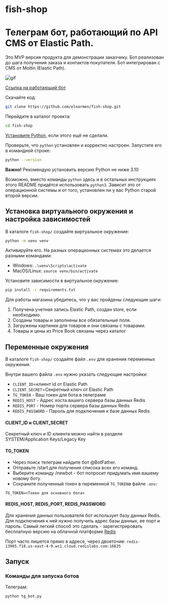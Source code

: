 # fish-shop
# Телеграм бот, работающий по API CMS от Elastic Path. 
Это MVP версия продукта для демонстрации заказчику. Бот реализован до шага получения заказа и контактов покупателя.
Бот интегрирован с CMS от Moltin (Elastic Path).

![gif](https://dvmn.org/filer/canonical/1569215892/326/)

[Ссылка на работающий бот](https://t.me/elnar_fish_store_bot)

Скачайте код:
```sh
git clone https://github.com/elnarmen/fish-shop.git
```

Перейдите в каталог проекта:
```sh
cd fish-shop
```

[Установите Python](https://www.python.org/), если этого ещё не сделали.

Проверьте, что `python` установлен и корректно настроен. Запустите его в командной строке:
```sh
python --version
```
**Важно!** Рекомендую установить версию Python не ниже 3.10

Возможно, вместо команды `python` здесь и в остальных инструкциях этого README придётся использовать `python3`.
Зависит это от операционной системы и от того, установлен ли у вас Python старой второй версии.

## Установка виртуального окружения и настройка зависимостей
В каталоге `fish-shop/` создайте виртуальное окружение:
```sh
python -m venv venv
```
Активируйте его. На разных операционных системах это делается разными командами:

- Windows: `.\venv\Scripts\activate`
- MacOS/Linux: `source venv/bin/activate`


Установите зависимости в виртуальное окружение:
```sh
pip install -r requirements.txt
```
Для работы магазина убедитесь, что у вас пройдены следующие шаги:

1. Получена учетная запись Elastic Path, создан store, если необходимо.
2. Созданы товары и заполнены все обязательные поля.
3. Загружены картинки для товаров и они связаны с товарами.
4. Товары и цены из Price Book связаны через каталог

## Переменные окружения
В каталоге `fish-shop/` создайте файл `.env` для хранения переменных окружения.

Внутри вашего файла `.env` нужно указать следующие настройки:
* `CLIENT_ID`=клиент id от Elastic Path
* `CLIENT_SECRET`=Секретный ключ от Elastic Path
* `TG_TOKEN` - Ваш токен для бота в телеграме
* `REDIS_HOST` - Адрес хоста вашего сервера базы данных Redis
* `REDIS_PORT` - Номер порта сервера базы данных Redis
* `REDIS_PASSWORD` - Пароль для подключения к базе данных Redis

#### CLIENT_ID и CLIENT_SECRET
Секретный ключ и ID клиента можно найти в разделе SYSTEM/Application Keys/Legacy Key

#### TG_TOKEN

* Через поиск телеграм найдите бот @BotFather. 
* Отправьте /start для получения списока всех его команд.
* Выберите команду /newbot - бот попросит придумать имя вашему новому боту. 
* Сохраните полученный токен в переменной `TG_TOKEN`в файле `.env`:

```
TG_TOKEN=<Токен для основного бота>

```

#### REDIS_HOST, REDIS_PORT, REDIS_PASSWORD
Для хранения данных пользователя бот использует базу данных Redis. Для подключения к ней нужно получить адрес базы данных, ее порт и пароль.
Самый легкий способ это сделать - зарегистрировать бесплатную версию на облачной платформе [Redis](https://redis.com/)

Порт часто пишется прямо в адресе, через двоеточие: `redis-13965.f18.us-east-4-9.wc1.cloud.redislabs.com:16635`


## Запуск
### Команды для запуска ботов
Телеграм:
```
python tg_bot.py
```

